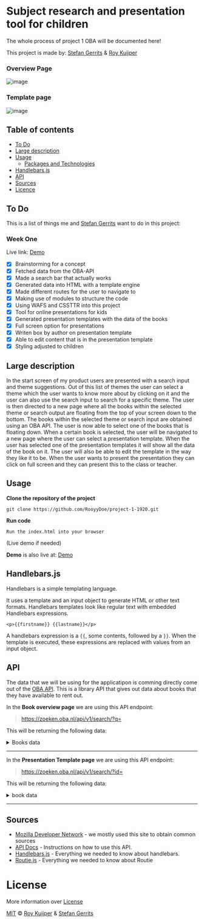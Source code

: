 # Subject research and presentation tool for children

The whole process of project 1 OBA will be documented here!

This project is made by: [Stefan Gerrits](https://github.com/StefanGerrits2) & [Roy Kuijper](https://github.com/RooyyDoe)

### Overview Page

![image](https://user-images.githubusercontent.com/45566396/76074176-475bf580-5f9b-11ea-8cd0-8f5980ac0614.png)

### Template page

![image](https://user-images.githubusercontent.com/45566396/76074218-5347b780-5f9b-11ea-974e-8049b825834d.png)

## Table of contents

- [To Do](#to-do-)
- [Large description](#large-description-)
- [Usage](#usage)
  - [Packages and Technologies](#packages-and-technologies)
- [Handlebars.js](#handlebars.js)
- [API](#api)
- [Sources](#sources)
- [Licence](#licence)

## To Do

This is a list of things me and [Stefan Gerrits](https://github.com/StefanGerrits2) want to do in this project:

### Week One

Live link: [Demo](https://rooyydoe.github.io/project-1-1920/)

- [x] Brainstorming for a concept
- [x] Fetched data from the OBA-API
- [x] Made a search bar that actually works
- [x] Generated data into HTML with a template engine
- [x] Made different routes for the user to navigate to
- [x] Making use of modules to structure the code
- [x] Using WAFS and CSSTTR into this project
- [x] Tool for online presentations for kids
- [x] Generated presentation templates with the data of the books
- [x] Full screen option for presentations
- [x] Writen box by author on presentation template
- [x] Able to edit content that is in the presentation template
- [x] Styling adjusted to children

## Large description

In the start screen of my product users are presented with a search input and theme suggestions. Out of this list of themes the user can select a theme which the user wants to know more about by clicking on it and the user can also use the search input to search for a specific theme. The user is then directed to a new page where all the books within the selected theme or search output are floating from the top of your screen down to the bottom. The books within the selected theme or search input are obtained using an OBA API. The user is now able to select one of the books that is floating down. When a certain book is selected, the user will be navigated to a new page where the user can select a presentation template. When the user has selected one of the presentation templates it will show all the data of the book on it. The user will also be able to edit the template in the way they like it to be. When the user wants to present the presentation they can click on full screen and they can present this to the class or teacher.

## Usage

**Clone the repository of the project**

```
git clone https://github.com/RooyyDoe/project-1-1920.git
```

**Run code**

```
Run the index.html into your browser
```

(Live demo if needed)

**Demo** is also live at: [Demo](https://rooyydoe.github.io/project-1-1920/)

## Handlebars.js

Handlebars is a simple templating language.

It uses a template and an input object to generate HTML or other text formats. Handlebars templates look like regular text with embedded Handlebars expressions.

```
<p>{{firstname}} {{lastname}}</p>

```

A handlebars expression is a `{{`, some contents, followed by a `}}`. When the template is executed, these expressions are replaced with values from an input object.

## API

The data that we will be using for the applicatipon is comming directly come out of the [OBA API](https://zoeken.oba.nl/landelijk/api/v1/help/). This is a library API that gives out data about books that they have available to rent out.

In the **Book overview page** we are using this API endpoint:

> https://zoeken.oba.nl/api/v1/search/?q=

This will be returning the following data:

<details>
 <summary>Books data</summary>
 
<img width="633" alt="screenshot_2020-03-02_at_17 21 02" src="https://user-images.githubusercontent.com/40355914/75886927-4dca6000-5e29-11ea-8d97-0cc5db37fd92.png">
 
</details>

---

In the **Presentation Template page** we are using this API endpoint:

> https://zoeken.oba.nl/api/v1/search/?id=

This will be returning the following data:

<details>
 <summary>book data</summary>
 
![image](https://user-images.githubusercontent.com/45566396/75886934-4efb8d00-5e29-11ea-9f12-f0e4ca52339e.png)
 
</details>

---

## Sources

- [Mozilla Developer Network](https://developer.mozilla.org/en-US/) - we mostly used this site to obtain common sources
- [API Docs](https://zoeken.oba.nl/landelijk/api/v1/help/) - Instructions on how to use this API.
- [Handlebars.js](https://handlebarsjs.com/guide/#what-is-handlebars) - Everything we needed to know about handlebars.
- [Routie.js](http://projects.jga.me/routie/) - Everything we needed to know about Routie

# License

More information over [License](https://help.github.com/en/articles/licensing-a-repository)

[MIT](https://github.com/RooyyDoe/project-1-1920/blob/master/LICENSE.txt) © [Roy Kuijper](https://github.com/RooyyDoe) & [Stefan Gerrits](https://github.com/StefanGerrits2)

<!-- Add a link to your live demo in Github Pages 🌐-->

<!-- ☝️ replace this description with a description of your own work -->

<!-- replace the code in the /docs folder with your own, so you can showcase your work with GitHub Pages 🌍 -->

<!-- Add a nice poster image here at the end of the week, showing off your shiny frontend 📸 -->

<!-- Maybe a table of contents here? 📚 -->

<!-- How about a section that describes how to install this project? 🤓 -->

<!-- ...but how does one use this project? What are its features 🤔 -->

<!-- What external data source is featured in your project and what are its properties 🌠 -->

<!-- Maybe a checklist of done stuff and stuff still on your wishlist? ✅ -->

<!-- How about a license here? 📜 (or is it a licence?) 🤷 -->
